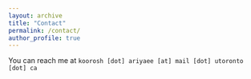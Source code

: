 ```yaml
---
layout: archive
title: "Contact"
permalink: /contact/
author_profile: true
---
```


You can reach me at `koorosh [dot] ariyaee [at] mail [dot] utoronto [dot] ca`
